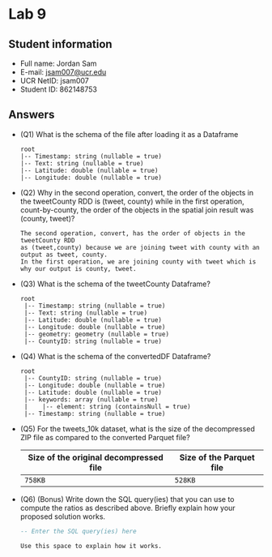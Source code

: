 # Lab 9

## Student information

* Full name: Jordan Sam
* E-mail: jsam007@ucr.edu
* UCR NetID: jsam007
* Student ID: 862148753

## Answers

* (Q1) What is the schema of the file after loading it as a Dataframe

    ```text
    root
    |-- Timestamp: string (nullable = true)
    |-- Text: string (nullable = true)
    |-- Latitude: double (nullable = true)
    |-- Longitude: double (nullable = true)
    ```

* (Q2) Why in the second operation, convert, the order of the objects in the  tweetCounty RDD is (tweet, county) while in the first operation, count-by-county, the order of the objects in the spatial join result was (county, tweet)?

    ```text
    The second operation, convert, has the order of objects in the tweetCounty RDD
    as (tweet,county) because we are joining tweet with county with an output as tweet, county.
    In the first operation, we are joining county with tweet which is why our output is county, tweet.
    ```

* (Q3) What is the schema of the tweetCounty Dataframe?

    ```text
    root
     |-- Timestamp: string (nullable = true)
     |-- Text: string (nullable = true)
     |-- Latitude: double (nullable = true)
     |-- Longitude: double (nullable = true)
     |-- geometry: geometry (nullable = true)
     |-- CountyID: string (nullable = true)
    ```

* (Q4) What is the schema of the convertedDF Dataframe?

    ```text
    root
     |-- CountyID: string (nullable = true)
     |-- Longitude: double (nullable = true)
     |-- Latitude: double (nullable = true)
     |-- keywords: array (nullable = true)
     |    |-- element: string (containsNull = true)
     |-- Timestamp: string (nullable = true)
    ```

* (Q5) For the tweets_10k dataset, what is the size of the decompressed ZIP file as compared to the converted Parquet file?

    | Size of the original decompressed file | Size of the Parquet file |
    | - | - |
    |  `758KB` | `528KB` |

* (Q6) (Bonus) Write down the SQL query(ies) that you can use to compute the ratios as described above. Briefly explain how your proposed solution works.

    ```SQL
    -- Enter the SQL query(ies) here
    ```

    ```text
    Use this space to explain how it works.
    ```
